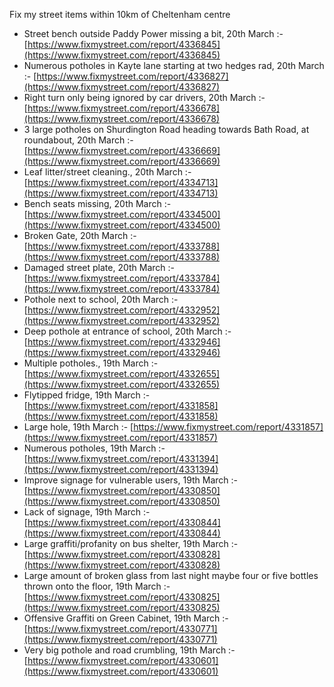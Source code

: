 Fix my street items within 10km of Cheltenham centre

<!-- fix_marker starts -->

- Street bench outside Paddy Power missing a bit, 20th March :- [https://www.fixmystreet.com/report/4336845](https://www.fixmystreet.com/report/4336845)
- Numerous potholes in Kayte lane starting at two hedges rad, 20th March :- [https://www.fixmystreet.com/report/4336827](https://www.fixmystreet.com/report/4336827)
- Right turn only being ignored by car drivers, 20th March :- [https://www.fixmystreet.com/report/4336678](https://www.fixmystreet.com/report/4336678)
- 3 large potholes on Shurdington Road heading towards Bath Road, at roundabout, 20th March :- [https://www.fixmystreet.com/report/4336669](https://www.fixmystreet.com/report/4336669)
- Leaf litter/street cleaning., 20th March :- [https://www.fixmystreet.com/report/4334713](https://www.fixmystreet.com/report/4334713)
- Bench seats missing, 20th March :- [https://www.fixmystreet.com/report/4334500](https://www.fixmystreet.com/report/4334500)
- Broken Gate, 20th March :- [https://www.fixmystreet.com/report/4333788](https://www.fixmystreet.com/report/4333788)
- Damaged street plate, 20th March :- [https://www.fixmystreet.com/report/4333784](https://www.fixmystreet.com/report/4333784)
- Pothole next to school, 20th March :- [https://www.fixmystreet.com/report/4332952](https://www.fixmystreet.com/report/4332952)
- Deep pothole at entrance of school, 20th March :- [https://www.fixmystreet.com/report/4332946](https://www.fixmystreet.com/report/4332946)
- Multiple potholes., 19th March :- [https://www.fixmystreet.com/report/4332655](https://www.fixmystreet.com/report/4332655)
- Flytipped fridge, 19th March :- [https://www.fixmystreet.com/report/4331858](https://www.fixmystreet.com/report/4331858)
- Large hole, 19th March :- [https://www.fixmystreet.com/report/4331857](https://www.fixmystreet.com/report/4331857)
- Numerous potholes, 19th March :- [https://www.fixmystreet.com/report/4331394](https://www.fixmystreet.com/report/4331394)
- Improve signage for vulnerable users, 19th March :- [https://www.fixmystreet.com/report/4330850](https://www.fixmystreet.com/report/4330850)
- Lack of signage, 19th March :- [https://www.fixmystreet.com/report/4330844](https://www.fixmystreet.com/report/4330844)
- Large graffiti/profanity on bus shelter, 19th March :- [https://www.fixmystreet.com/report/4330828](https://www.fixmystreet.com/report/4330828)
- Large amount of broken glass from last night maybe four or five bottles thrown onto the floor, 19th March :- [https://www.fixmystreet.com/report/4330825](https://www.fixmystreet.com/report/4330825)
- Offensive Graffiti on Green Cabinet, 19th March :- [https://www.fixmystreet.com/report/4330771](https://www.fixmystreet.com/report/4330771)
- Very big pothole and road crumbling, 19th March :- [https://www.fixmystreet.com/report/4330601](https://www.fixmystreet.com/report/4330601)

<!-- fix_marker ends -->